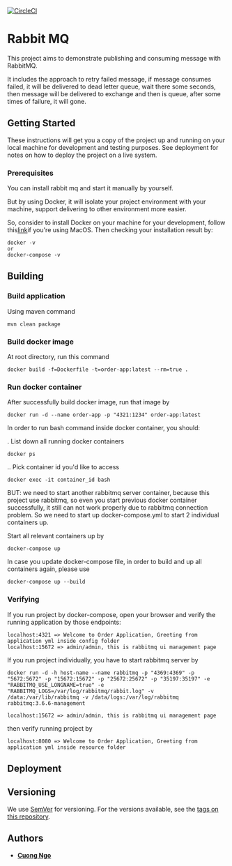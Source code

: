 [![CircleCI](https://circleci.com/gh/bavuonglong/rabbitmq/tree/master.svg?style=svg)](https://circleci.com/gh/bavuonglong/rabbitmq/tree/master)

# Rabbit MQ

This project aims to demonstrate publishing and consuming message with RabbitMQ.

It includes the approach to retry failed message, if message consumes failed, it will be delivered to dead letter queue, wait there some seconds, then message will be delivered to exchange and then is queue, after some times of failure, it will gone.

## Getting Started

These instructions will get you a copy of the project up and running on your local machine for development and testing purposes. See deployment for notes on how to deploy the project on a live system.

### Prerequisites

You can install rabbit mq and start it manually by yourself. 

But by using Docker, it will isolate your project environment with your machine, support delivering to other environment more easier.

So, consider to install Docker on your machine for your development, follow this[link](https://docs.docker.com/docker-for-mac/install/#install-and-run-docker-for-mac)if you're using MacOS.
Then checking your installation result by:

```
docker -v
or
docker-compose -v
```


## Building



### Build application

Using maven command

```
mvn clean package
```

### Build docker image

At root directory, run this command

```
docker build -f=Dockerfile -t=order-app:latest --rm=true .
```

### Run docker container

After successfully build docker image, run that image by

```
docker run -d --name order-app -p "4321:1234" order-app:latest
```

In order to run bash command inside docker container, you should:

. List down all running docker containers

```
docker ps
```

.. Pick container id you'd like to access


```
docker exec -it container_id bash
```


BUT: we need to start another rabbitmq server container, because this project use rabbitmq, so even you start previous docker container successfully, it still can not work properly due to rabbitmq connection problem. So we need to start up docker-compose.yml to start 2 individual containers up.


Start all relevant containers up by

```$xslt
docker-compose up
```

In case you update docker-compose file, in order to build and up all containers again, please use

```$xslt
docker-compose up --build
```

### Verifying
If you run project by docker-compose, open your browser and verify the running application by those endpoints:

```$xslt
localhost:4321 => Welcome to Order Application, Greeting from application yml inside config folder
localhost:15672 => admin/admin, this is rabbitmq ui management page
```

If you run project individually, you have to start rabbitmq server by
```$xslt
docker run -d -h host-name --name rabbitmq -p "4369:4369" -p "5672:5672" -p "15672:15672" -p "25672:25672" -p "35197:35197" -e "RABBITMQ_USE_LONGNAME=true" -e "RABBITMQ_LOGS=/var/log/rabbitmq/rabbit.log" -v /data:/var/lib/rabbitmq -v /data/logs:/var/log/rabbitmq rabbitmq:3.6.6-management

localhost:15672 => admin/admin, this is rabbitmq ui management page
```

then verify running project by
```$xslt
localhost:8080 => Welcome to Order Application, Greeting from application yml inside resource folder
```
## Deployment



## Versioning

We use [SemVer](http://semver.org/) for versioning. For the versions available, see the [tags on this repository](https://github.com/your/project/tags). 

## Authors

* [**Cuong Ngo**](bavuonglong93@gmail.com)
